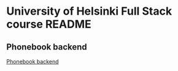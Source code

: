 # University of Helsinki Full Stack course README
## Phonebook backend
[Phonebook backend](https://phonebook-app-4plt.onrender.com/)  
